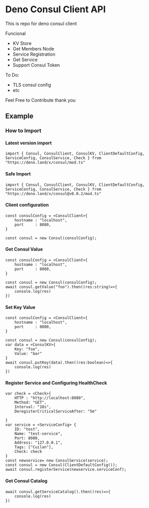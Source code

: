 # Deno Consul Client API

This is repo for deno consul client 

Funcional
- KV Store
- Get Members Node
- Service Registration
- Get Service
- Support Consul Token

To Do: 
- TLS consul config
- etc


Feel Free to Contribute thank you

## Example 

### How to Import 

#### Latest version import
```
import { Consul, ConsulClient, ConsulKV, ClientDefaultConfig, ServiceConfig, ConsulService, Check } from "https://deno.land/x/consul/mod.ts"
```

#### Safe Import 
```
import { Consul, ConsulClient, ConsulKV, ClientDefaultConfig, ServiceConfig, ConsulService, Check } from "https://deno.land/x/consul@v0.0.2/mod.ts"
```

#### Client configuration
```
const consulConfig = <ConsulClient>{
    hostname : "localhost",
    port     : 8080,
}

const consul = new Consul(consulConfig);
```

#### Get Consul Value 
```
const consulConfig = <ConsulClient>{
    hostname : "localhost",
    port     : 8080,
}

const consul = new Consul(consulConfig);
await consul.getValue("foo").then((res:string)=>{
    console.log(res)
})
```
#### Set Key Value 
```
const consulConfig = <ConsulClient>{
    hostname : "localhost",
    port     : 8080,
}

const consul = new Consul(consulConfig);
var data = <ConsulKV>{
    Key: "foo",
    Value: "bar"
}
await consul.putKey(data).then((res:boolean)=>{
    console.log(res)
})
```

#### Register Service and Configuring HealthCheck

```
var check = <Check>{
    HTTP : "http://localhost:8080",
    Method: "GET",
    Interval: "10s",
    DeregisterCriticalServiceAfter: "5m"

}
var service = <ServiceConfig> {
    ID: "test",
    Name: "test-service",
    Port: 8080,
    Address: "127.0.0.1",
    Tags: ["Cuilan"],
    Check: check
}
const newservice= new ConsulService(service);
const consul = new Consul(ClientDefaultConfig());
await consul.registerService(newservice.serviceConf);
```


#### Get Consul Catalog 
```
await consul.getServiceCatalog().then((res)=>{
    console.log(res)
})
```
